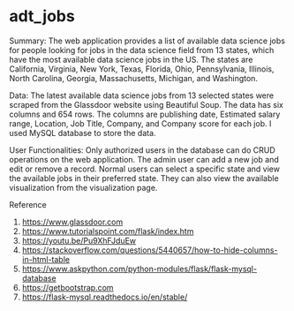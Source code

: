 # adt_jobs
Summary:
The web application provides a list of available data science jobs for people looking for jobs in the data science field from 13 states, which have the most available data science jobs in the US. The states are California, Virginia, New York, Texas, Florida, Ohio, Pennsylvania, Illinois, North Carolina, Georgia, Massachusetts, Michigan, and Washington. 

Data: The latest available data science jobs from 13 selected states were scraped from the Glassdoor website using Beautiful Soup. The data has six columns and 654 rows. The columns are publishing date, Estimated salary range, Location, Job Title, Company, and Company score for each job. I used MySQL database to store the data.

User Functionalities:
Only authorized users in the database can do CRUD operations on the web application. 
The admin user can add a new job and edit or remove a record. 
Normal users can select a specific state and view the available jobs in their preferred state. They can also view the available visualization from the visualization page.

Reference

1) https://www.glassdoor.com
2) https://www.tutorialspoint.com/flask/index.htm
3) https://youtu.be/Pu9XhFJduEw
4) https://stackoverflow.com/questions/5440657/how-to-hide-columns-in-html-table
5) https://www.askpython.com/python-modules/flask/flask-mysql-database
6) https://getbootstrap.com
7) https://flask-mysql.readthedocs.io/en/stable/
